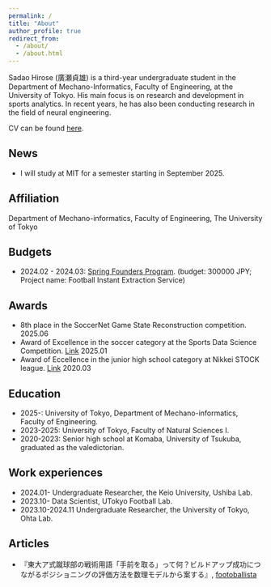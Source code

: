 ```yaml
---
permalink: /
title: "About"
author_profile: true
redirect_from: 
  - /about/
  - /about.html
---
```


Sadao Hirose (廣瀬貞雄) is a third-year undergraduate student in the Department of Mechano-Informatics, Faculty of Engineering, at the University of Tokyo. His main focus is on research and development in sports analytics. In recent years, he has also been conducting research in the field of neural engineering.

CV can be found [here](https://docs.google.com/document/d/1MpqryIazkd2-YdEUbSvqURnHJHXbTkMwFbUs1mk_4G4/edit?usp=sharing).

News
-----
- I will study at MIT for a semester starting in September 2025.

Affiliation
-----
Department of Mechano-informatics, Faculty of Engineering, The University of Tokyo

Budgets
------
- 2024.02 - 2024.03: [Spring Founders Program](https://www.ducr.u-tokyo.ac.jp/activity/venture/sfp.html). (budget: 300000 JPY; Project name: Football Instant Extraction Service)

Awards
------
- 8th place in the SoccerNet Game State Reconstruction competition. 2025.06
- Award of Excellence in the soccer category at the Sports Data Science Competition. [Link](https://sports.ywebsys.net/news/archives/0027/) 2025.01
- Award of Eccellence in the junior high school category at Nikkei STOCK league. [Link](https://manabow.com/sl/result/20/) 2020.03

Education
------
- 2025-: University of Tokyo, Department of Mechano-informatics, Faculty of Engineering.
- 2023-2025: University of Tokyo, Faculty of Natural Sciences I.
- 2020-2023: Senior high school at Komaba, University of Tsukuba, graduated as the valedictorian.

Work experiences
------
- 2024.01- Undergraduate Researcher, the Keio University, Ushiba Lab.
- 2023.10- Data Scientist, UTokyo Football Lab.
- 2023.10-2024.11 Undergraduate Researcher, the University of Tokyo, Ohta Lab.

Articles
------
- 『東大ア式蹴球部の戦術用語「手前を取る」って何？ビルドアップ成功につながるポジショニングの評価方法を数理モデルから案する』, [footoballista](https://www.footballista.jp/special/197356)